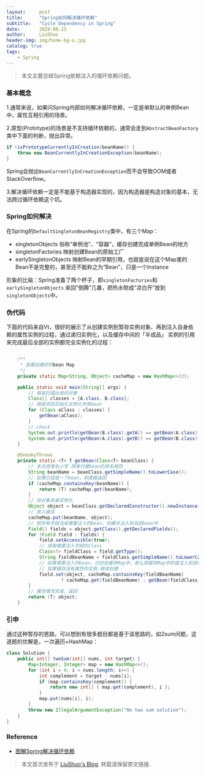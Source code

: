 ```yaml
---
layout:     post
title:      "Spring如何解决循环依赖"
subtitle:   "Cycle Dependency in Spring"
date:       2020-08-23
author:     LiuShuo
header-img: img/home-bg-o.jpg
catalog: true
tags:
    - Spring
---
```

> 本文主要总结Spring依赖注入的循环依赖问题。


### 基本概念
1.通常来说，如果问Spring内部如何解决循环依赖，一定是单默认的单例Bean中，属性互相引用的场景。

2.原型(Prototype)的场景是不支持循环依赖的，通常会走到`AbstractBeanFactory`类中下面的判断，抛出异常。
```java
if (isPrototypeCurrentlyInCreation(beanName)) {
    throw new BeanCurrentlyInCreationException(beanName);
}
```
Spring会抛出`BeanCurrentlyInCreationException`而不会导致OOM或者StackOverflow。

3.解决循环依赖一定是不能基于构造器实现的，因为构造器是构造对象的基本，无法跨过循环依赖这个坑。

### Spring如何解决
在Spring的`DefaultSingletonBeanRegistry`类中，有三个Map：
- singletonObjects 俗称“单例池”、“容器”，缓存创建完成单例Bean的地方
- singletonFactories 映射创建Bean的原始工厂
- earlySingletonObjects 映射Bean的早期引用，也就是说在这个Map里的Bean不是完整的，甚至还不能称之为“Bean”，只是一个Instance

形象的比喻：Spring准备了两个杯子，即`singletonFactories`和`earlySingletonObjects`
来回“倒腾”几番，把热水晾成“凉白开”放到`singletonObjects`中。

### 伪代码
下面的代码来自Vt，很好的展示了从创建实例到暂存实例对象、再到注入自身依赖的属性实例的过程，通过递归实例化，以及缓存中间的「半成品」
实例的引用来完成最后全部的实例都完全实例化的过程：
```java

    /**
     * 放置创建好的bean Map
     */
    private static Map<String, Object> cacheMap = new HashMap<>(2);

    public static void main(String[] args) {
        // 假装扫描出来的对象
        Class[] classes = {A.class, B.class};
        // 假装项目初始化实例化所有bean
        for (Class aClass : classes) {
            getBean(aClass);
        }
        // check
        System.out.println(getBean(B.class).getA() == getBean(A.class));
        System.out.println(getBean(A.class).getB() == getBean(B.class));
    }

    @SneakyThrows
    private static <T> T getBean(Class<T> beanClass) {
        // 本文用类名小写 简单代替bean的命名规则
        String beanName = beanClass.getSimpleName().toLowerCase();
        // 如果已经是一个bean，则直接返回
        if (cacheMap.containsKey(beanName)) {
            return (T) cacheMap.get(beanName);
        }
        // 将对象本身实例化
        Object object = beanClass.getDeclaredConstructor().newInstance();
        // 放入缓存
        cacheMap.put(beanName, object);
        // 把所有字段当成需要注入的bean，创建并注入到当前bean中
        Field[] fields = object.getClass().getDeclaredFields();
        for (Field field : fields) {
            field.setAccessible(true);
            // 获取需要注入字段的class
            Class<?> fieldClass = field.getType();
            String fieldBeanName = fieldClass.getSimpleName().toLowerCase();
            // 如果需要注入的bean，已经在缓存Map中，那么把缓存Map中的值注入到该field即可
            // 如果缓存没有属性的实例 继续创建
            field.set(object, cacheMap.containsKey(fieldBeanName)
                    ? cacheMap.get(fieldBeanName) : getBean(fieldClass));
        }
        // 属性填充完成，返回
        return (T) object;
    }
```

### 引申
通过这种暂存的思路，可以想到有很多题目都是基于该思路的，如2sum问题，这道题的优解是，一次遍历+HashMap：
```java
class Solution {
    public int[] twoSum(int[] nums, int target) {
        Map<Integer, Integer> map = new HashMap<>();
        for (int i = 0; i < nums.length; i++) {
            int complement = target - nums[i];
            if (map.containsKey(complement)) {
                return new int[] { map.get(complement), i };
            }
            map.put(nums[i], i);
        }
        throw new IllegalArgumentException("No two sum solution");
    }
}
```
### Reference
- [图解Spring解决循环依赖](https://juejin.im/post/6844904122160775176)

> 本文首次发布于 [LiuShuo's Blog](https://liushuo.me), 
转载请保留原文链接.
